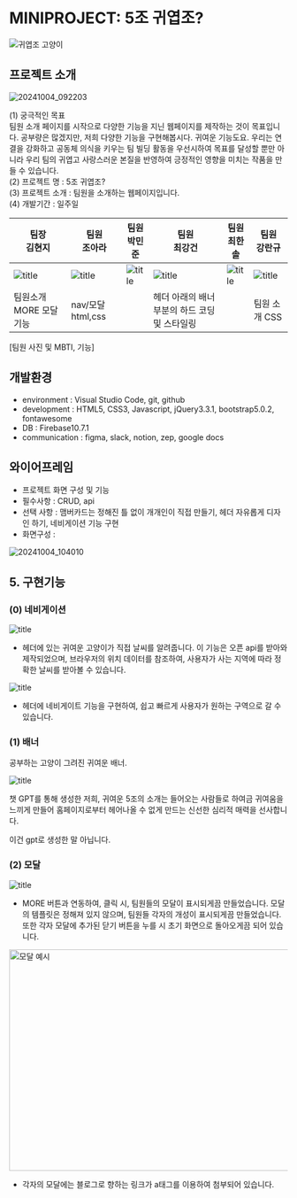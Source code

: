 # **MINIPROJECT: 5조 귀엽조?**


![귀엽조 고양이](https://github.com/user-attachments/assets/0a5f1745-290a-4ea1-8542-98da0201287e)


## 프로젝트 소개


![20241004_092203](https://github.com/user-attachments/assets/5443b688-bd6a-438c-af11-f81ff6bcc659)

(1) 궁극적인 목표<br>
팀원 소개 페이지를 시작으로 다양한 기능을 지닌 웹페이지를 제작하는 것이 목표입니다. 공부량은 많겠지만, 저희 다양한 기능을 구현해봅시다. 귀여운 기능도요. 우리는 연결을 강화하고 공동체 의식을 키우는 팀 빌딩 활동을 우선시하여 목표를 달성할 뿐만 아니라 우리 팀의 귀엽고 사랑스러운 본질을 반영하여 긍정적인 영향을 미치는 작품을 만들 수 있습니다.<br>
(2) 프로젝트 명 : 5조 귀엽조?<br>
(3) 프로젝트 소개 : 팀원을 소개하는 웹페이지입니다.<br>
(4) 개발기간 : 일주일

| 팀장<br> 김현지|팀원<br> 조아라 |팀원<br> 박민준 |팀원<br> 최강건 |팀원<br> 최한솔| 팀원<br> 강란규|
| ---|---|---|---|---|---|
| ![title](https://cdn-static.zep.us/static/assets/baked-avartar-images/2-408-12-86.png)| ![title](https://cdn-static.zep.us/static/assets/baked-avartar-images/2-517-12-433.png)|![title](https://cdn-static.zep.us/static/assets/baked-avartar-images/1-206-63-433.png)|![title](https://cdn-static.zep.us/static/assets/baked-avartar-images/2-517-12-433.png)|![title](https://cdn-static.zep.us/static/assets/baked-avartar-images/7-61-56-61.png)|![title](https://cdn-static.zep.us/static/assets/baked-avartar-images/1-543-36-21.png)|
|팀원소개 MORE 모달 기능|nav/모달 html,css||헤더 아래의 배너 부분의 하드 코딩 및 스타일링||팀원 소개 CSS| 방명록|귀여운 팀의 목표
[팀원 사진 및 MBTI, 기능]

## 개발환경
- environment : Visual Studio Code, git, github<br>
- development : HTML5, CSS3, Javascript, jQuery3.3.1, bootstrap5.0.2, fontawesome<br>
- DB : Firebase10.7.1<br>
- communication : figma, slack, notion, zep, google docs<br>


## 와이어프레임
- 프로젝트 화면 구성 및 기능
- 필수사항 : CRUD, api
- 선택 사항 : 맴버카드는 정해진 틀 없이 개개인이 직접 만들기, 헤더 자유롭게 디자인 하기, 네비게이션 기능 구현
- 화면구성 : 


![20241004_104010](https://github.com/user-attachments/assets/cf317d9c-0505-4b23-83c6-60eabb92810b)




## 5. 구현기능

### (0) 네비게이션

![title](https://github.com/user-attachments/assets/9524bf6e-51e8-47a1-871c-d3879915fb4f)   


- 헤더에 있는 귀여운 고양이가 직접 날씨를 알려줍니다. 이 기능은 오픈 api를 받아와 제작되었으며, 브라우저의 위치 데이터를 참조하여, 사용자가 사는 지역에 따라 정확한 날씨를 받아볼 수 있습니다. 

![title](https://github.com/user-attachments/assets/f1c7f1d5-139c-40af-ad2e-3dce8cc0e6dc)   

- 헤더에 네비게이트 기능을 구현하여, 쉽고 빠르게 사용자가 원하는 구역으로 갈 수 있습니다. 

### (1) 배너
공부하는 고양이 그려진 귀여운 배너.

![title](https://github.com/user-attachments/assets/0b759385-4f76-4d1a-b855-dedec53a9683)   


챗 GPT를 통해 생성한 저희, 귀여운 5조의 소개는 들어오는 사람들로 하여금 귀여움을 느끼게 만들어 홈페이지로부터 헤어나올 수 없게 만드는 신선한 심리적 매력을 선사합니다. 

이건 gpt로 생성한 말 아닙니다. 

### (2) 모달

![title](https://github.com/user-attachments/assets/136449df-d990-41dd-8308-6d8719953361)   

- MORE 버튼과 연동하여, 클릭 시, 팀원들의 모달이 표시되게끔 만들었습니다. 모달의 템플릿은 정해져 있지 않으며, 팀원들 각자의 개성이 표시되게끔 만들었습니다. 또한 각자 모달에 추가된 닫기 버튼을 누를 시 초기 화면으로 돌아오게끔 되어 있습니다. 

<img width="511" alt="모달 예시" src="https://github.com/user-attachments/assets/d4ee87ab-1014-479f-95f7-a3ee5b8698a8" width="400" height="400"> 

- 각자의 모달에는 블로그로 향하는 링크가 a태그를 이용하여 첨부되어 있습니다. 


